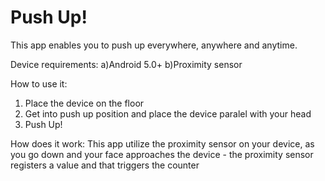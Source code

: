 # Push Up!
 
 This app enables you to push up everywhere, anywhere and anytime.
 
 Device requirements:
 a)Android 5.0+
 b)Proximity sensor
 
 How to use it:
 1) Place the device on the floor
 2) Get into push up position and place the device paralel with your head
 3) Push Up!
 
 How does it work:
 This app utilize the proximity sensor on your device, as you go down and your face approaches the device -
 the proximity sensor registers a value and that triggers the counter
 
